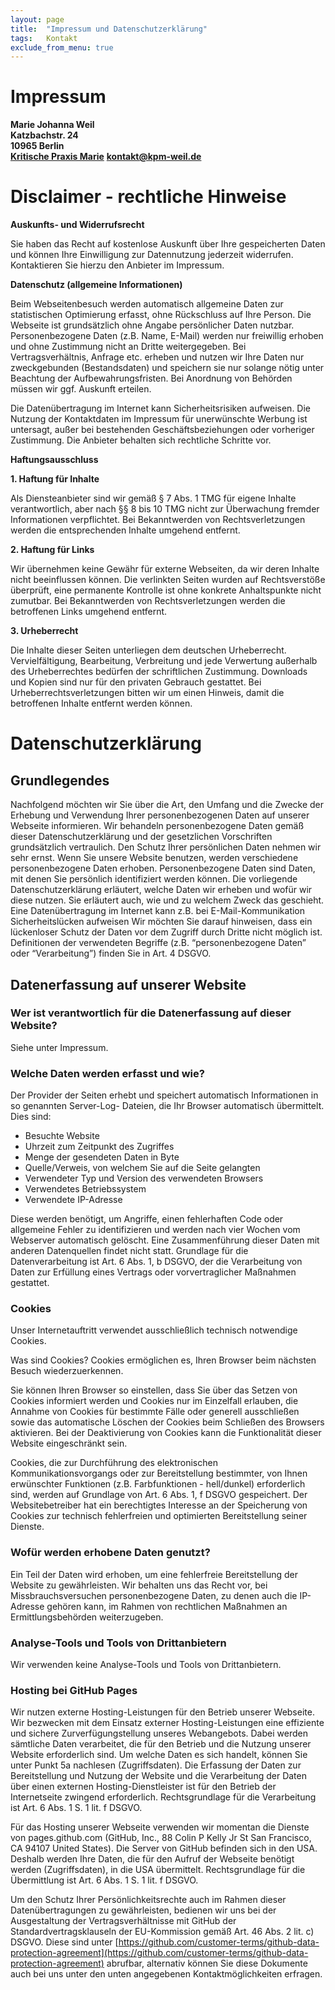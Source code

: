 ```yaml
---
layout: page
title:  "Impressum und Datenschutzerklärung"
tags:   Kontakt
exclude_from_menu: true
---
```

# **Impressum**

**Marie Johanna Weil**  
**Katzbachstr. 24**  
**10965 Berlin**  
[**Kritische Praxis Marie**](https://kpm-weil.de)
**kontakt@kpm-weil.de**

# **Disclaimer \- rechtliche Hinweise**

**Auskunfts- und Widerrufsrecht**

Sie haben das Recht auf kostenlose Auskunft über Ihre gespeicherten Daten und 
können Ihre Einwilligung zur Datennutzung jederzeit widerrufen. Kontaktieren 
Sie hierzu den Anbieter im Impressum.

**Datenschutz (allgemeine Informationen)**

Beim Webseitenbesuch werden automatisch allgemeine Daten zur statistischen
Optimierung erfasst, ohne Rückschluss auf Ihre Person. Die Webseite ist
grundsätzlich ohne Angabe persönlicher Daten nutzbar. Personenbezogene Daten
(z.B. Name, E-Mail) werden nur freiwillig erhoben und ohne Zustimmung nicht an
Dritte weitergegeben. Bei Vertragsverhältnis, Anfrage etc. erheben und nutzen
wir Ihre Daten nur zweckgebunden (Bestandsdaten) und speichern sie nur solange
nötig unter Beachtung der Aufbewahrungsfristen. Bei Anordnung von Behörden
müssen wir ggf. Auskunft erteilen.

Die Datenübertragung im Internet kann Sicherheitsrisiken aufweisen. Die Nutzung
der Kontaktdaten im Impressum für unerwünschte Werbung ist untersagt, außer bei
bestehenden Geschäftsbeziehungen oder vorheriger Zustimmung. Die Anbieter
behalten sich rechtliche Schritte vor.

**Haftungsausschluss**

**1\. Haftung für Inhalte**

Als Diensteanbieter sind wir gemäß § 7 Abs. 1 TMG für eigene Inhalte
verantwortlich, aber nach §§ 8 bis 10 TMG nicht zur Überwachung fremder
Informationen verpflichtet. Bei Bekanntwerden von Rechtsverletzungen werden die
entsprechenden Inhalte umgehend entfernt.

**2\. Haftung für Links**

Wir übernehmen keine Gewähr für externe Webseiten, da wir deren Inhalte nicht
beeinflussen können. Die verlinkten Seiten wurden auf Rechtsverstöße überprüft,
eine permanente Kontrolle ist ohne konkrete Anhaltspunkte nicht zumutbar. Bei
Bekanntwerden von Rechtsverletzungen werden die betroffenen Links umgehend
entfernt.

**3\. Urheberrecht**

Die Inhalte dieser Seiten unterliegen dem deutschen Urheberrecht.
Vervielfältigung, Bearbeitung, Verbreitung und jede Verwertung außerhalb des
Urheberrechtes bedürfen der schriftlichen Zustimmung. Downloads und Kopien sind
nur für den privaten Gebrauch gestattet. Bei Urheberrechtsverletzungen bitten
wir um einen Hinweis, damit die betroffenen Inhalte entfernt werden können.

# **Datenschutzerklärung**

## **Grundlegendes**

Nachfolgend möchten wir Sie über die Art, den Umfang und die Zwecke der Erhebung
und Verwendung Ihrer personenbezogenen Daten auf unserer Webseite informieren.
Wir behandeln personenbezogene Daten gemäß dieser Datenschutzerklärung und der
gesetzlichen Vorschriften grundsätzlich vertraulich. Den Schutz Ihrer
persönlichen Daten nehmen wir sehr ernst. Wenn Sie unsere Website benutzen,
werden verschiedene personenbezogene Daten erhoben. Personenbezogene Daten sind
Daten, mit denen Sie persönlich identifiziert werden können. Die vorliegende
Datenschutzerklärung erläutert, welche Daten wir erheben und wofür wir diese
nutzen. Sie erläutert auch, wie und zu welchem Zweck das geschieht. Eine
Datenübertragung im Internet kann z.B. bei E-Mail-Kommunikation Sicherheitslücken
aufweisen Wir möchten Sie darauf hinweisen, dass ein lückenloser Schutz der
Daten vor dem Zugriff durch Dritte nicht möglich ist. Definitionen der
verwendeten Begriffe (z.B. “personenbezogene Daten” oder “Verarbeitung”)
finden Sie in Art. 4 DSGVO.

## **Datenerfassung auf unserer Website**

### **Wer ist verantwortlich für die Datenerfassung auf dieser Website?**

Siehe unter Impressum.

### **Welche Daten werden erfasst und wie?**

Der Provider der Seiten erhebt und speichert automatisch Informationen in so
genannten Server-Log- Dateien, die Ihr Browser automatisch übermittelt. Dies sind:

* Besuchte Website  
* Uhrzeit zum Zeitpunkt des Zugriffes  
* Menge der gesendeten Daten in Byte  
* Quelle/Verweis, von welchem Sie auf die Seite gelangten  
* Verwendeter Typ und Version des verwendeten Browsers  
* Verwendetes Betriebssystem  
* Verwendete IP-Adresse

Diese werden benötigt, um Angriffe, einen fehlerhaften Code oder allgemeine
Fehler zu identifizieren und werden nach vier Wochen vom Webserver automatisch
gelöscht. Eine Zusammenführung dieser Daten mit anderen Datenquellen findet
nicht statt. Grundlage für die Datenverarbeitung ist Art. 6 Abs. 1, b DSGVO,
der die Verarbeitung von Daten zur Erfüllung eines Vertrags oder vorvertraglicher
Maßnahmen gestattet.

### **Cookies**

Unser Internetauftritt verwendet ausschließlich technisch notwendige Cookies.

Was sind Cookies? Cookies ermöglichen es, Ihren Browser beim nächsten Besuch wiederzuerkennen.

Sie können Ihren Browser so einstellen, dass Sie über das Setzen von Cookies
informiert werden und Cookies nur im Einzelfall erlauben, die Annahme von Cookies
für bestimmte Fälle oder generell ausschließen sowie das automatische Löschen der
Cookies beim Schließen des Browsers aktivieren. Bei der Deaktivierung von Cookies
kann die Funktionalität dieser Website eingeschränkt sein.

Cookies, die zur Durchführung des elektronischen Kommunikationsvorgangs oder zur
Bereitstellung bestimmter, von Ihnen erwünschter Funktionen (z.B. Farbfunktionen
\- hell/dunkel) erforderlich sind, werden auf Grundlage von Art. 6 Abs. 1, f
DSGVO gespeichert. Der Websitebetreiber hat ein berechtigtes Interesse an
der Speicherung von Cookies zur technisch fehlerfreien und optimierten Bereitstellung
seiner Dienste.

### **Wofür werden erhobene Daten genutzt?**

Ein Teil der Daten wird erhoben, um eine fehlerfreie Bereitstellung der Website
zu gewährleisten. Wir behalten uns das Recht vor, bei Missbrauchsversuchen
personenbezogene Daten, zu denen auch die IP-Adresse gehören kann, im Rahmen von
rechtlichen Maßnahmen an Ermittlungsbehörden weiterzugeben.

### **Analyse-Tools und Tools von Drittanbietern**

Wir verwenden keine Analyse-Tools und Tools von Drittanbietern.

### **Hosting bei GitHub Pages**

Wir nutzen externe Hosting-Leistungen für den Betrieb unserer Webseite. Wir
bezwecken mit dem Einsatz externer Hosting-Leistungen eine effiziente und sichere
Zurverfügungstellung unseres Webangebots. Dabei werden sämtliche Daten verarbeitet,
die für den Betrieb und die Nutzung unserer Website erforderlich sind. Um welche
Daten es sich handelt, können Sie unter Punkt 5a nachlesen (Zugriffsdaten). Die
Erfassung der Daten zur Bereitstellung und Nutzung der Website und die Verarbeitung
der Daten über einen externen Hosting-Dienstleister ist für den Betrieb der
Internetseite zwingend erforderlich. Rechtsgrundlage für die Verarbeitung ist
Art. 6 Abs. 1 S. 1 lit. f DSGVO.

Für das Hosting unserer Webseite verwenden wir momentan die Dienste von
pages.github.com (GitHub, Inc., 88 Colin P Kelly Jr St San Francisco, CA 94107
United States). Die Server von GitHub befinden sich in den USA. Deshalb werden
Ihre Daten, die für den Aufruf der Webseite benötigt werden (Zugriffsdaten),
in die USA übermittelt. Rechtsgrundlage für die Übermittlung ist
Art. 6 Abs. 1 S. 1 lit. f DSGVO.

Um den Schutz Ihrer Persönlichkeitsrechte auch im Rahmen dieser Datenübertragungen
zu gewährleisten, bedienen wir uns bei der Ausgestaltung der Vertragsverhältnisse
mit GitHub der Standardvertragsklauseln der EU-Kommission gemäß Art. 46 Abs. 2 lit. c)
DSGVO. Diese sind unter [https://github.com/customer-terms/github-data-protection-agreement](https://github.com/customer-terms/github-data-protection-agreement)
abrufbar, alternativ können Sie diese Dokumente auch bei uns unter den unten
angegebenen Kontaktmöglichkeiten erfragen.


